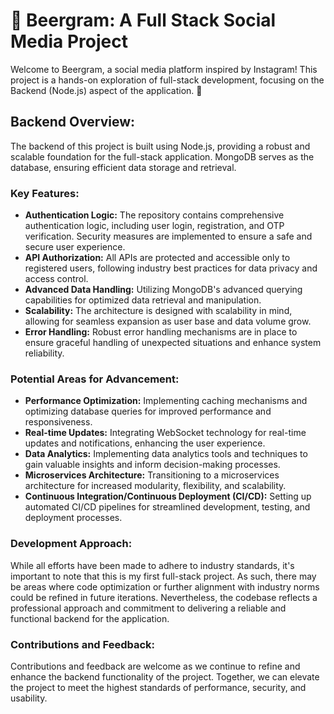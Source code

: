 <h1>🍺 Beergram: A Full Stack Social Media Project</h1>
<p>Welcome to Beergram, a social media platform inspired by Instagram! This project is a hands-on exploration of full-stack development, focusing on the Backend (Node.js) aspect of the application. 🚀</p>

<h2>Backend Overview:</h2>

<p>The backend of this project is built using Node.js, providing a robust and scalable foundation for the full-stack application. MongoDB serves as the database, ensuring efficient data storage and retrieval.</p>

<h3>Key Features:</h3>
<ul>
  <li><strong>Authentication Logic:</strong> The repository contains comprehensive authentication logic, including user login, registration, and OTP verification. Security measures are implemented to ensure a safe and secure user experience.</li>
  <li><strong>API Authorization:</strong> All APIs are protected and accessible only to registered users, following industry best practices for data privacy and access control.</li>
  <li><strong>Advanced Data Handling:</strong> Utilizing MongoDB's advanced querying capabilities for optimized data retrieval and manipulation.</li>
  <li><strong>Scalability:</strong> The architecture is designed with scalability in mind, allowing for seamless expansion as user base and data volume grow.</li>
  <li><strong>Error Handling:</strong> Robust error handling mechanisms are in place to ensure graceful handling of unexpected situations and enhance system reliability.</li>
</ul>

<h3>Potential Areas for Advancement:</h3>
<ul>
  <li><strong>Performance Optimization:</strong> Implementing caching mechanisms and optimizing database queries for improved performance and responsiveness.</li>
  <li><strong>Real-time Updates:</strong> Integrating WebSocket technology for real-time updates and notifications, enhancing the user experience.</li>
  <li><strong>Data Analytics:</strong> Implementing data analytics tools and techniques to gain valuable insights and inform decision-making processes.</li>
  <li><strong>Microservices Architecture:</strong> Transitioning to a microservices architecture for increased modularity, flexibility, and scalability.</li>
  <li><strong>Continuous Integration/Continuous Deployment (CI/CD):</strong> Setting up automated CI/CD pipelines for streamlined development, testing, and deployment processes.</li>
</ul>

<h3>Development Approach:</h3>
<p>While all efforts have been made to adhere to industry standards, it's important to note that this is my first full-stack project. As such, there may be areas where code optimization or further alignment with industry norms could be refined in future iterations. Nevertheless, the codebase reflects a professional approach and commitment to delivering a reliable and functional backend for the application.</p>

<h3>Contributions and Feedback:</h3>
<p>Contributions and feedback are welcome as we continue to refine and enhance the backend functionality of the project. Together, we can elevate the project to meet the highest standards of performance, security, and usability.</p>
